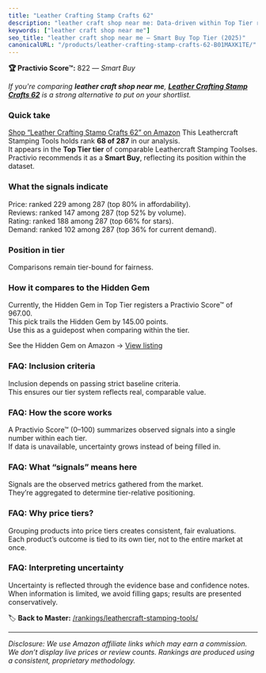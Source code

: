 ```yaml
---
title: "Leather Crafting Stamp Crafts 62"
description: "leather craft shop near me: Data-driven within Top Tier ranking using the Practivio Score™. Positioned by quality, value, demand, findability, momentum."
keywords: ["leather craft shop near me"]
seo_title: "leather craft shop near me — Smart Buy Top Tier (2025)"
canonicalURL: "/products/leather-crafting-stamp-crafts-62-B01MAXK1TE/"
---
```


**🏆 Practivio Score™:** 822 — _Smart Buy_


*If you're comparing **leather craft shop near me**, **[Leather Crafting Stamp Crafts 62](https://www.amazon.com/dp/B01MAXK1TE?tag=practivio-20)** is a strong alternative to put on your shortlist.*
### Quick take
[Shop “Leather Crafting Stamp Crafts 62” on Amazon](https://www.amazon.com/dp/B01MAXK1TE?tag=practivio-20)
This Leathercraft Stamping Tools holds rank **68 of 287** in our analysis.  
It appears in the **Top Tier tier** of comparable Leathercraft Stamping Toolses.  
Practivio recommends it as a **Smart Buy**, reflecting its position within the dataset.

### What the signals indicate
Price: ranked 229 among 287 (top 80% in affordability).  
Reviews: ranked 147 among 287 (top 52% by volume).  
Rating: ranked 188 among 287 (top 66% for stars).  
Demand: ranked 102 among 287 (top 36% for current demand).

### Position in tier
Comparisons remain tier-bound for fairness.

### How it compares to the Hidden Gem
Currently, the Hidden Gem in Top Tier registers a Practivio Score™ of 967.00.  
This pick trails the Hidden Gem by 145.00 points.  
Use this as a guidepost when comparing within the tier.  

See the Hidden Gem on Amazon → [View listing](https://www.amazon.com/dp/B07TP844VN?tag=practivio-20)

### FAQ: Inclusion criteria
Inclusion depends on passing strict baseline criteria.  
This ensures our tier system reflects real, comparable value.

### FAQ: How the score works
A Practivio Score™ (0–100) summarizes observed signals into a single number within each tier.  
If data is unavailable, uncertainty grows instead of being filled in.

### FAQ: What “signals” means here
Signals are the observed metrics gathered from the market.  
They’re aggregated to determine tier-relative positioning.

### FAQ: Why price tiers?
Grouping products into price tiers creates consistent, fair evaluations.  
Each product’s outcome is tied to its own tier, not to the entire market at once.

### FAQ: Interpreting uncertainty
Uncertainty is reflected through the evidence base and confidence notes.  
When information is limited, we avoid filling gaps; results are presented conservatively.


🏷️ **Back to Master:** [/rankings/leathercraft-stamping-tools/](/rankings/leathercraft-stamping-tools/)

---
_Disclosure: We use Amazon affiliate links which may earn a commission. We don’t display live prices or review counts. Rankings are produced using a consistent, proprietary methodology._
